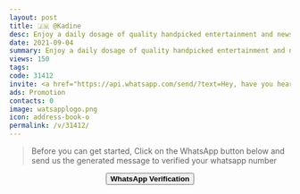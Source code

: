```yaml
---
layout: post
title: 🇯🇲 @Kadine
desc: Enjoy a daily dosage of quality handpicked entertainment and news Via our WhatsApp Status updates
date: 2021-09-04
summary: Enjoy a daily dosage of quality handpicked entertainment and news Via your WhatsApp Status, my iD code is 31412 I'm a proud member since
views: 150
tags: 
code: 31412
invite: <a href="https://api.whatsapp.com/send/?text=Hey, have you heard about this WhatsApp TV. Check out their website https://www.watsapp.tv and if you want to join use my code 31412 because I'm a member" class="page-scroll">Invite Friends</a>
ads: Promotion
contacts: 0
image: watsapplogo.png
icon: address-book-o
permalink: /v/31412/
---
```



>Before you can get started, Click on the WhatsApp button below and send us the generated message to verified your whatsapp number
   
<center><a href="https://api.whatsapp.com/send?phone={{site.tell}}&text=ID 31412 Invited Me" class="page-scroll"><button class="btn btn-outline btn-xl" id="#signup"><strong>WhatsApp Verification</strong></button></a></center>
